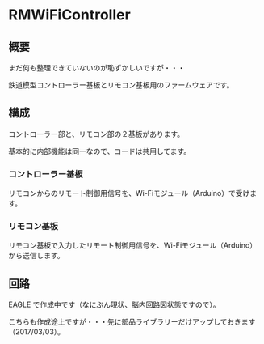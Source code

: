 # RMWiFiController## 概要まだ何も整理できていないのが恥ずかしいですが・・・鉄道模型コントローラー基板とリモコン基板用のファームウェアです。## 構成コントローラー部と、リモコン部の２基板があります。基本的に内部機能は同一なので、コードは共用してます。### コントローラー基板リモコンからのリモート制御用信号を、Wi-Fiモジュール（Arduino）で受けます。### リモコン基板リモコン基板で入力したリモート制御用信号を、Wi-Fiモジュール（Arduino）から送信します。## 回路EAGLE で作成中です（なにぶん現状、脳内回路図状態ですので）。こちらも作成途上ですが・・・先に部品ライブラリーだけアップしておきます（2017/03/03）。